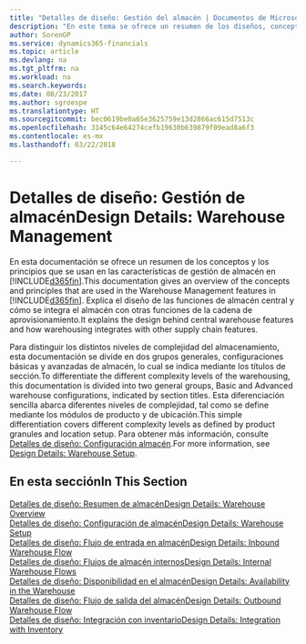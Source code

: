 ```yaml
---
title: "Detalles de diseño: Gestión del almacén | Documentos de Microsoft"
description: "En este tema se ofrece un resumen de los diseños, conceptos y principios que están detrás de las características de gestión de almacén en Finance and Operations, Business edition."
author: SorenGP
ms.service: dynamics365-financials
ms.topic: article
ms.devlang: na
ms.tgt_pltfrm: na
ms.workload: na
ms.search.keywords: 
ms.date: 08/23/2017
ms.author: sgroespe
ms.translationtype: HT
ms.sourcegitcommit: bec0619be0a65e3625759e13d2866ac615d7513c
ms.openlocfilehash: 3145c64e64274cefb19630b639879f09ead8a6f3
ms.contentlocale: es-mx
ms.lasthandoff: 03/22/2018

---
```

# <a name="design-details-warehouse-management"></a><span data-ttu-id="78d42-103">Detalles de diseño: Gestión de almacén</span><span class="sxs-lookup"><span data-stu-id="78d42-103">Design Details: Warehouse Management</span></span>
<span data-ttu-id="78d42-104">En esta documentación se ofrece un resumen de los conceptos y los principios que se usan en las características de gestión de almacén en [!INCLUDE[d365fin](includes/d365fin_md.md)].</span><span class="sxs-lookup"><span data-stu-id="78d42-104">This documentation gives an overview of the concepts and principles that are used in the Warehouse Management features in [!INCLUDE[d365fin](includes/d365fin_md.md)].</span></span> <span data-ttu-id="78d42-105">Explica el diseño de las funciones de almacén central y cómo se integra el almacén con otras funciones de la cadena de aprovisionamiento.</span><span class="sxs-lookup"><span data-stu-id="78d42-105">It explains the design behind central warehouse features and how warehousing integrates with other supply chain features.</span></span>  

<span data-ttu-id="78d42-106">Para distinguir los distintos niveles de complejidad del almacenamiento, esta documentación se divide en dos grupos generales, configuraciones básicas y avanzadas de almacén, lo cual se indica mediante los títulos de sección.</span><span class="sxs-lookup"><span data-stu-id="78d42-106">To differentiate the different complexity levels of the warehousing, this documentation is divided into two general groups, Basic and Advanced warehouse configurations, indicated by section titles.</span></span> <span data-ttu-id="78d42-107">Esta diferenciación sencilla abarca diferentes niveles de complejidad, tal como se define mediante los módulos de producto y de ubicación.</span><span class="sxs-lookup"><span data-stu-id="78d42-107">This simple differentiation covers different complexity levels as defined by product granules and location setup.</span></span> <span data-ttu-id="78d42-108">Para obtener más información, consulte [Detalles de diseño: Configuración almacén](design-details-warehouse-setup.md).</span><span class="sxs-lookup"><span data-stu-id="78d42-108">For more information, see [Design Details: Warehouse Setup](design-details-warehouse-setup.md).</span></span>  

## <a name="in-this-section"></a><span data-ttu-id="78d42-109">En esta sección</span><span class="sxs-lookup"><span data-stu-id="78d42-109">In This Section</span></span>  
[<span data-ttu-id="78d42-110">Detalles de diseño: Resumen de almacén</span><span class="sxs-lookup"><span data-stu-id="78d42-110">Design Details: Warehouse Overview</span></span>](design-details-warehouse-overview.md)  
[<span data-ttu-id="78d42-111">Detalles de diseño: Configuración de almacén</span><span class="sxs-lookup"><span data-stu-id="78d42-111">Design Details: Warehouse Setup</span></span>](design-details-warehouse-setup.md)  
[<span data-ttu-id="78d42-112">Detalles de diseño: Flujo de entrada en almacén</span><span class="sxs-lookup"><span data-stu-id="78d42-112">Design Details: Inbound Warehouse Flow</span></span>](design-details-inbound-warehouse-flow.md)  
[<span data-ttu-id="78d42-113">Detalles de diseño: Flujos de almacén internos</span><span class="sxs-lookup"><span data-stu-id="78d42-113">Design Details: Internal Warehouse Flows</span></span>](design-details-internal-warehouse-flows.md)  
[<span data-ttu-id="78d42-114">Detalles de diseño: Disponibilidad en el almacén</span><span class="sxs-lookup"><span data-stu-id="78d42-114">Design Details: Availability in the Warehouse</span></span>](design-details-availability-in-the-warehouse.md)  
[<span data-ttu-id="78d42-115">Detalles de diseño: Flujo de salida del almacén</span><span class="sxs-lookup"><span data-stu-id="78d42-115">Design Details: Outbound Warehouse Flow</span></span>](design-details-outbound-warehouse-flow.md)  
[<span data-ttu-id="78d42-116">Detalles de diseño: Integración con inventario</span><span class="sxs-lookup"><span data-stu-id="78d42-116">Design Details: Integration with Inventory</span></span>](design-details-integration-with-inventory.md)

